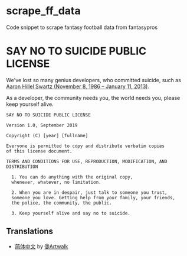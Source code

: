 # scrape_ff_data
Code snippet to scrape fantasy football data from fantasypros

# SAY NO TO SUICIDE PUBLIC LICENSE 

We've lost so many genius developers, who committed suicide, 
such as [Aaron Hillel Swartz (November 8, 1986 – January 11, 2013)](https://en.wikipedia.org/wiki/Aaron_Swartz).

As a developer, the community needs you, the world needs you, please keep yourself alive.

```
SAY NO TO SUICIDE PUBLIC LICENSE 

Version 1.0, September 2019

Copyright (C) [year] [fullname]

Everyone is permitted to copy and distribute verbatim copies
of this license document.

TERMS AND CONDITIONS FOR USE, REPRODUCTION, MODIFICATION, AND DISTRIBUTION

  1. You can do anything with the original copy, 
  whenever, whatever, no limitation.
  
  2. When you are in despair, just talk to someone you trust, 
  someone you love. Getting help from your family, your friends, 
  the police, the community, the public.
  
  3. Keep yourself alive and say no to suicide.
```

## Translations
 - [简体中文](https://github.com/Artwalk/snts) by [@Artwalk](https://github.com/Artwalk)
        
